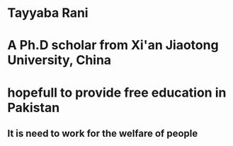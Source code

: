# Tayyaba Rani
# A Ph.D scholar from Xi'an Jiaotong University, China
# hopefull to provide free education in Pakistan
## It is need to work for the welfare of people
